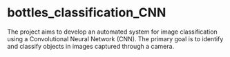 # bottles_classification_CNN
The project aims to develop an automated system for image classification using a Convolutional Neural Network (CNN). The primary goal is to identify and classify objects in images captured through a camera.
